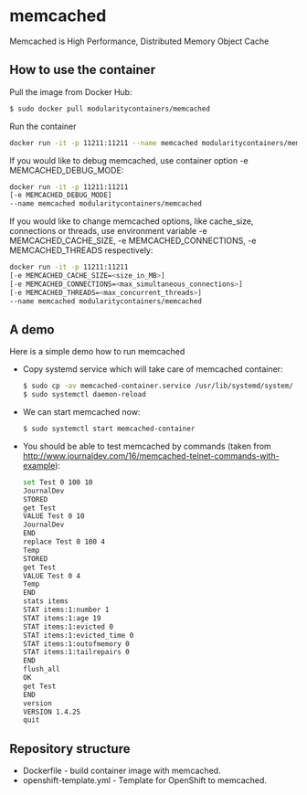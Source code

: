 # memcached

Memcached is High Performance, Distributed Memory Object Cache

## How to use the container

Pull the image from Docker Hub:

```bash
$ sudo docker pull modularitycontainers/memcached
```

Run the container

```bash
docker run -it -p 11211:11211 --name memcached modularitycontainers/memcached
```

If you would like to debug memcached, use container option -e MEMCACHED_DEBUG_MODE:
```bash
docker run -it -p 11211:11211
[-e MEMCACHED_DEBUG_MODE]
--name memcached modularitycontainers/memcached
```

If you would like to change memcached options, like cache_size, connections or threads, use environment variable -e MEMCACHED_CACHE_SIZE, -e MEMCACHED_CONNECTIONS, -e MEMCACHED_THREADS respectively:
```bash
docker run -it -p 11211:11211
[-e MEMCACHED_CACHE_SIZE=<size_in_MB>]
[-e MEMCACHED_CONNECTIONS=<max_simultaneous_connections>]
[-e MEMCACHED_THREADS=<max_concurrent_threads>]
--name memcached modularitycontainers/memcached
```

## A demo

Here is a simple demo how to run memcached

* Copy systemd service which will take care of memcached container: 
   ```bash
   $ sudo cp -av memcached-container.service /usr/lib/systemd/system/
   $ sudo systemctl daemon-reload
   ```

* We can start memcached now:
  ```bash
  $ sudo systemctl start memcached-container
  ```

* You should be able to test memcached by commands (taken from http://www.journaldev.com/16/memcached-telnet-commands-with-example):
  ```bash
  set Test 0 100 10
  JournalDev
  STORED
  get Test
  VALUE Test 0 10
  JournalDev
  END
  replace Test 0 100 4
  Temp
  STORED
  get Test
  VALUE Test 0 4
  Temp
  END
  stats items
  STAT items:1:number 1
  STAT items:1:age 19
  STAT items:1:evicted 0
  STAT items:1:evicted_time 0
  STAT items:1:outofmemory 0
  STAT items:1:tailrepairs 0
  END
  flush_all
  OK
  get Test
  END
  version
  VERSION 1.4.25
  quit
  ```

## Repository structure

- Dockerfile - build container image with memcached.
- openshift-template.yml - Template for OpenShift to memcached.
